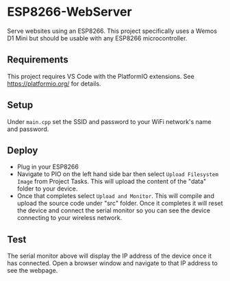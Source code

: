 # ESP8266-WebServer
Serve websites using an ESP8266.
This project specifically uses a Wemos D1 Mini but should be usable with any ESP8266 microcontroller.

## Requirements
This project requires VS Code with the PlatformIO extensions. See https://platformio.org/ for details.

## Setup
Under `main.cpp` set the SSID and password to your WiFi network's name and password.

## Deploy
- Plug in your ESP8266
- Navigate to PIO on the left hand side bar then select `Upload Filesystem Image` from Project Tasks. This will upload the content of the "data" folder to your device.
- Once that completes select `Upload and Monitor`. This will compile and upload the source code under "src" folder. Once it completes it will reset the device and connect the serial monitor so you can see the device connecting to your wireless network.

## Test
The serial monitor above will display the IP address of the device once it has connected. Open a browser window and navigate to that IP address to see the webpage.
